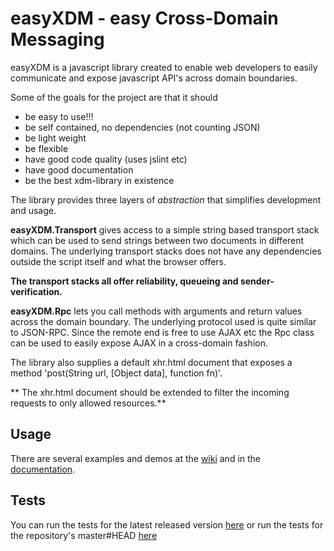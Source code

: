 easyXDM - easy Cross-Domain Messaging
=====================================
easyXDM is a javascript library created to enable web developers
to easily communicate and expose javascript API's across domain boundaries.

Some of the goals for the project are that it should

* be easy to use!!!
* be self contained, no dependencies (not counting JSON)
* be light weight
* be flexible
* have good code quality (uses jslint etc)
* have good documentation
* be the best xdm-library in existence

The library provides three layers of *abstraction* that simplifies development and usage.

**easyXDM.Transport** 
gives access to a simple string based transport stack which can be used to send strings between two documents in different domains. 
The underlying transport stacks does not have any dependencies outside the script itself and what the browser offers.

**The transport stacks all offer reliability, queueing and sender-verification.**

**easyXDM.Rpc** 
lets you call methods with arguments and return values across the domain boundary. 
The underlying protocol used is quite similar to JSON-RPC.
Since the remote end is free to use AJAX etc the Rpc class can be used to easily expose AJAX in a cross-domain fashion.

The library also supplies a default xhr.html document that exposes a method 'post(String url, [Object data], function fn)'.

** The xhr.html document should be extended to filter the incoming requests to only allowed resources.**
 
Usage
-----
There are several examples and demos at the [wiki](http://easyxdm.net/wiki/) and in the [documentation](http://easyxdm.net/docs).

Tests
-----
You can run the tests for the latest released version [here](http://easyxdm.net/current/tests/) 
or run the tests for the repository's master#HEAD [here](http://easyxdm.net/dev/tests/)

